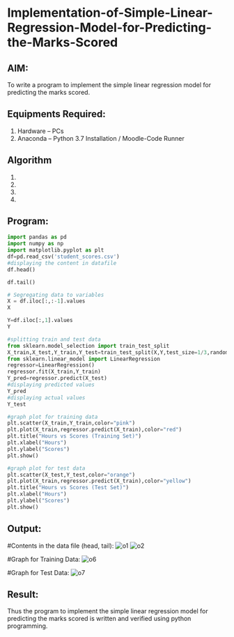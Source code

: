 # Implementation-of-Simple-Linear-Regression-Model-for-Predicting-the-Marks-Scored

## AIM:
To write a program to implement the simple linear regression model for predicting the marks scored.

## Equipments Required:
1. Hardware – PCs
2. Anaconda – Python 3.7 Installation / Moodle-Code Runner

## Algorithm
1. 
2. 
3. 
4. 

## Program:
```Python
import pandas as pd
import numpy as np
import matplotlib.pyplot as plt
df=pd.read_csv('student_scores.csv')
#displaying the content in datafile 
df.head()

df.tail()

# Segregating data to variables
X = df.iloc[:,:-1].values
X

Y=df.iloc[:,1].values
Y

#splitting train and test data
from sklearn.model_selection import train_test_split
X_train,X_test,Y_train,Y_test=train_test_split(X,Y,test_size=1/3,random_state=0)
from sklearn.linear_model import LinearRegression
regressor=LinearRegression()
regressor.fit(X_train,Y_train)
Y_pred=regressor.predict(X_test)
#displaying predicted values
Y_pred
#displaying actual values
Y_test

#graph plot for training data
plt.scatter(X_train,Y_train,color="pink")
plt.plot(X_train,regressor.predict(X_train),color="red")
plt.title("Hours vs Scores (Training Set)")
plt.xlabel("Hours")
plt.ylabel("Scores")
plt.show()

#graph plot for test data
plt.scatter(X_test,Y_test,color="orange")
plt.plot(X_train,regressor.predict(X_train),color="yellow") 
plt.title("Hours vs Scores (Test Set)")
plt.xlabel("Hours")
plt.ylabel("Scores")
plt.show()
```

## Output:
#Contents in the data file (head, tail):
![o1](https://user-images.githubusercontent.com/93978702/167156888-e5e344df-fffe-429d-936d-c12cc5749bf9.png)
![o2](https://user-images.githubusercontent.com/93978702/167156908-f107d2b5-16eb-4fa2-bd68-678cb8f205a7.png)

#Graph for Training Data:
![o6](https://user-images.githubusercontent.com/93978702/167156989-87846b51-c506-4fdd-b310-4acc62b98e99.png)

#Graph for Test Data:
![o7](https://user-images.githubusercontent.com/93978702/167157051-58271945-807d-42dc-b84a-779618cbc89a.png)

## Result:
Thus the program to implement the simple linear regression model for predicting the marks scored is written and verified using python programming.
